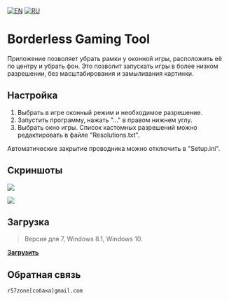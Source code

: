 [![EN](https://user-images.githubusercontent.com/9499881/33184537-7be87e86-d096-11e7-89bb-f3286f752bc6.png)](https://github.com/r57zone/Borderless-Gaming-Tool/blob/master/README.md) 
[![RU](https://user-images.githubusercontent.com/9499881/27683795-5b0fbac6-5cd8-11e7-929c-057833e01fb1.png)](https://github.com/r57zone/Borderless-Gaming-Tool/blob/master/README.RU.md) 
# Borderless Gaming Tool
Приложение позволяет убрать рамки у оконной игры, расположить её по центру и убрать фон. Это позволит запускать игры в более низком разрешении, без масштабирования и замыливания картинки.

## Настройка
1. Выбрать в игре оконный режим и необходимое разрешение.
2. Запустить программу, нажать "..." в правом нижнем углу.
3. Выбрать окно игры. Список кастомных разрешений можно редактировать в файле "Resolutions.txt".

Автоматические закрытие проводника можно отключить в "Setup.ini".
## Скриншоты
![](https://user-images.githubusercontent.com/9499881/52374545-f23b7080-2a76-11e9-8c85-c5098d7239b0.png)

![](https://user-images.githubusercontent.com/9499881/52374598-097a5e00-2a77-11e9-9ae2-3d693ee36166.png)

## Загрузка
>Версия для 7, Windows 8.1, Windows 10.

**[Загрузить](https://github.com/r57zone/Borderless-Gaming-Tool/releases)**

## Обратная связь
`r57zone[собака]gmail.com`